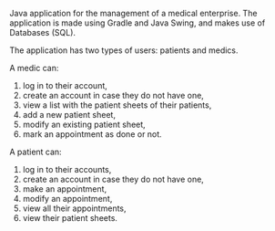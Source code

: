 Java application for the management of a medical enterprise. The application is made using Gradle and Java Swing, and makes use of Databases (SQL).

The application has two types of users: patients and medics.

  A medic can:

1. log in to their account,
2. create an account in case they do not have one,
3. view a list with the patient sheets of their patients,
4. add a new patient sheet,
5. modify an existing patient sheet,
6. mark an appointment as done or not.

  A patient can:

1. log in to their accounts,
2. create an account in case they do not have one,
3. make an appointment,
4. modify an appointment,
5. view all their appointments,
6. view their patient sheets.
